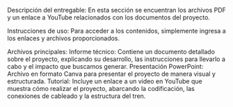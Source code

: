 Descripción del entregable:
En esta sección se encuentran los archivos PDF y un enlace a YouTube relacionados con los documentos del proyecto.

Instrucciones de uso:
Para acceder a los contenidos, simplemente ingresa a los enlaces y archivos proporcionados.

Archivos principales:
Informe técnico: Contiene un documento detallado sobre el proyecto, explicando su desarrollo, las instrucciones para llevarlo a cabo y el impacto que buscamos generar.
Presentación PowerPoint: Archivo en formato Canva para presentar el proyecto de manera visual y estructurada.
Tutorial: Incluye un enlace a un video en YouTube que muestra cómo realizar el proyecto, abarcando la codificación, las conexiones de cableado y la estructura del tren.
